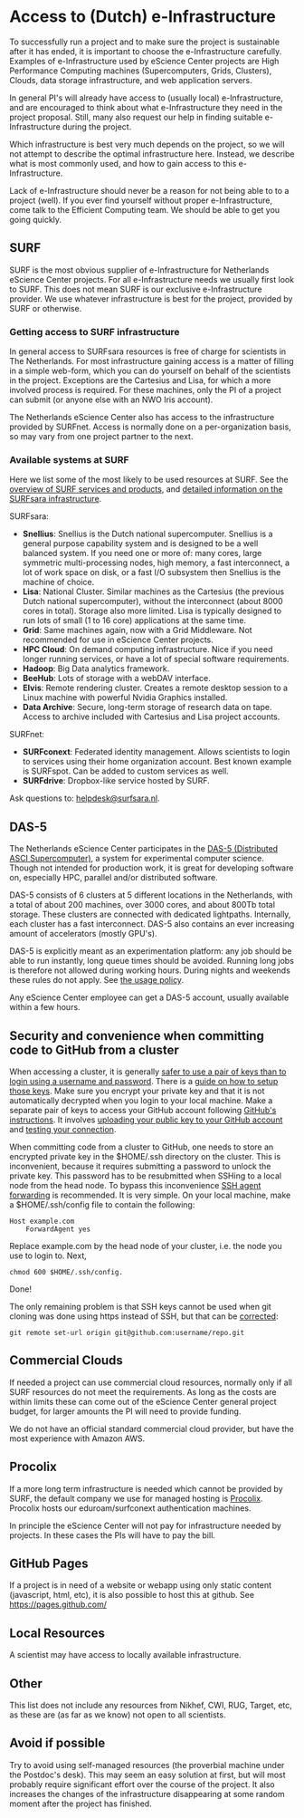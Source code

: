 # Access to (Dutch) e-Infrastructure

To successfully run a project and to make sure the project is sustainable after it has ended, it is important to choose the e-Infrastructure carefully. Examples of e-Infrastructure used by eScience Center projects are High Performance Computing machines (Supercomputers, Grids, Clusters), Clouds, data storage infrastructure, and web application servers.

In general PI's will already have access to (usually local) e-Infrastructure, and are encouraged to think about what e-Infrastructure they need in the project proposal. Still, many also request our help in finding suitable e-Infrastructure during the project.

Which infrastructure is best very much depends on the project, so we will not attempt to describe the optimal infrastructure here. Instead, we describe what is most commonly used, and how to gain access to this e-Infrastructure.

Lack of e-Infrastructure should never be a reason for not being able to to a project (well). If you ever find yourself without proper e-Infrastructure, come talk to the Efficient Computing team. We should be able to get you going quickly.

## SURF

SURF is the most obvious supplier of e-Infrastructure for Netherlands eScience Center projects. For all e-Infrastructure needs we usually first look to SURF. This does not mean SURF is our exclusive e-Infrastructure provider. We use whatever infrastructure is best for the project, provided by SURF or otherwise.

### Getting access to SURF infrastructure

In general access to SURFsara resources is free of charge for scientists in The Netherlands. For most infrastructure gaining access is a matter of filling in a simple web-form, which you can do yourself on behalf of the scientists in the project. Exceptions are the Cartesius and Lisa, for which a more involved process is required. For these machines, only the PI of a project can submit (or anyone else with an NWO Iris account).

The Netherlands eScience Center also has access to the infrastructure provided by SURFnet. Access is normally done on a per-organization basis, so may vary from one project partner to the next.

### Available systems at SURF

Here we list some of the most likely to be used resources at SURF. See the [overview of SURF services and products](https://www.surf.nl/en/research-it), and [detailed information on the SURFsara infrastructure](https://userinfo.surfsara.nl/systems).

SURFsara:

- **Snellius**: Snellius is the Dutch national supercomputer. Snellius is a general purpose capability system and is designed to be a well balanced system. If you need one or more of: many cores, large symmetric multi-processing nodes, high memory, a fast interconnect, a lot of work space on disk, or a fast I/O subsystem then Snellius is the machine of choice.
- **Lisa**: National Cluster. Similar machines as the Cartesius (the previous Dutch national supercomputer), without the interconnect (about 8000 cores in total). Storage also more limited. Lisa is typically designed to run lots of small (1 to 16 core) applications at the same time.
- **Grid**: Same machines again, now with a Grid Middleware. Not recommended for use in eScience Center projects.
- **HPC Cloud**: On demand computing infrastructure. Nice if you need longer running services, or have a lot of special software requirements.
- **Hadoop**: Big Data analytics framework.
- **BeeHub**: Lots of storage with a webDAV interface.
- **Elvis**: Remote rendering cluster. Creates a remote desktop session to a Linux machine with powerful Nvidia Graphics installed.
- **Data Archive**: Secure, long-term storage of research data on tape. Access to archive included with Cartesius and Lisa project accounts.

SURFnet:

- **SURFconext**: Federated identity management. Allows scientists to login to services using their home organization account. Best known example is SURFspot. Can be added to custom services as well.
- **SURFdrive**: Dropbox-like service hosted by SURF.

Ask questions to: helpdesk@surfsara.nl.

## DAS-5

The Netherlands eScience Center participates in the [DAS-5 (Distributed ASCI Supercomputer)](http://www.cs.vu.nl/das5), a system for experimental computer science. Though not intended for production work, it is great for developing software on, especially HPC, parallel and/or distributed software.

DAS-5 consists of 6 clusters at 5 different locations in the Netherlands, with a total of about 200 machines, over 3000 cores, and about 800Tb total storage. These clusters are connected with dedicated lightpaths. Internally, each cluster has a fast interconnect. DAS-5 also contains an ever increasing amount of accelerators (mostly GPU's).

DAS-5 is explicitly meant as an experimentation platform: any job should be able to run instantly, long queue times should be avoided. Running long jobs is therefore not allowed during working hours. During nights and weekends these rules do not apply. See [the usage policy](http://www.cs.vu.nl/das5/usage.shtml).

Any eScience Center employee can get a DAS-5 account, usually available within a few hours.

## Security and convenience when committing code to GitHub from a cluster

When accessing a cluster, it is generally [safer to use a pair of keys than to login using a username and password](https://superuser.com/questions/303358/why-is-ssh-key-authentication-better-than-password-authentication). There is a [guide on how to setup those keys](https://www.cyberciti.biz/faq/how-to-set-up-ssh-keys-on-linux-unix/). Make sure you encrypt your private key and that it is not automatically decrypted when you login to your local machine.
Make a separate pair of keys to access your GitHub account following [GitHub's instructions](https://help.github.com/articles/generating-a-new-ssh-key-and-adding-it-to-the-ssh-agent/). It involves [uploading your public key to your GitHub account](https://help.github.com/articles/adding-a-new-ssh-key-to-your-github-account/) and [testing your connection](https://help.github.com/articles/testing-your-ssh-connection/).

When committing code from a cluster to GitHub, one needs to store an encrypted private key in the $HOME/.ssh directory on the cluster. This is inconvenient, because it requires submitting a password to unlock the private key. This password has to be resubmitted when SSHing to a local node from the head node. To bypass this inconvenience [SSH agent forwarding](https://developer.github.com/guides/using-ssh-agent-forwarding/) is recommended. It is very simple. On your local machine, make a $HOME/.ssh/config file to contain the following:
```
Host example.com
    ForwardAgent yes
```
Replace example.com by the head node of your cluster, i.e. the node you use to login to.
Next,
```
chmod 600 $HOME/.ssh/config.
```
Done!

The only remaining problem is that SSH keys cannot be used when git cloning was done using https instead of SSH, but that can be [corrected](http://stackoverflow.com/questions/6565357/git-push-requires-username-and-password):
```
git remote set-url origin git@github.com:username/repo.git
```
## Commercial Clouds

If needed a project can use commercial cloud resources, normally only if all SURF resources do not meet the requirements. As long as the costs are within limits these can come out of the eScience Center general project budget, for larger amounts the PI will need to provide funding.

We do not have an official standard commercial cloud provider, but have the most experience with Amazon AWS.

## Procolix

If a more long term infrastructure is needed which cannot be provided by SURF, the default company we use for managed hosting is [Procolix](https://www.procolix.com/). Procolix hosts our eduroam/surfconext authentication machines.

In principle the eScience Center will not pay for infrastructure needed by projects. In these cases the PIs will have to pay the bill.

## GitHub Pages

If a project is in need of a website or webapp using only static content (javascript, html, etc), it is also possible to host this at github. See https://pages.github.com/

## Local Resources

A scientist may have access to locally available infrastructure.

## Other

This list does not include any resources from Nikhef, CWI, RUG, Target, etc, as these are (as far as we know) not open to all scientists.

## Avoid if possible

Try to avoid using self-managed resources (the proverbial machine under the Postdoc's desk). This may seem an easy solution at first, but will most probably require significant effort over the course of the project. It also increases the changes of the infrastructure disappearing at some random moment after the project has finished.
